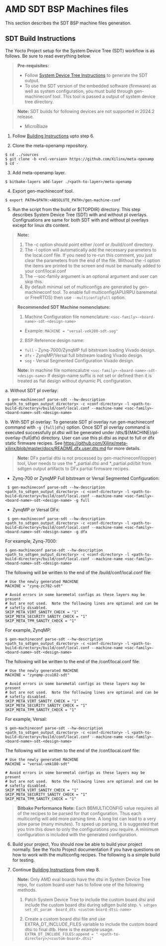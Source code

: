 # AMD SDT BSP Machines files

This section describes the SDT BSP machine files generation.

## SDT Build Instructions

The Yocto Project setup for the System Device Tree (SDT) workflow is as follows.
Be sure to read everything below.

> **Pre-requisites:**
> * Follow [System Device Tree Instructions](https://github.com/Xilinx/system-device-tree-xlnx/blob/master/README.md)
>   to generate the SDT output.
> * To use the SDT version of the embedded software (firmware) as well as system
>   configuration, you must build through gen-machineconf tool. This tool is passed
>   a output of system device tree directory.

> **Note:** SDT builds for following devices are not supported in 2024.2 release.
> * MicroBlaze

1. Follow [Building Instructions](../README.building.md) upto step 6.

2. Clone the meta-openamp repository.
```
$ cd ../sources
$ git clone -b <rel-version> https://github.com/Xilinx/meta-openamp
$ cd -
```
3. Add meta-openamp layer.
```
$ bitbake-layers add-layer ./<path-to-layer>/meta-openamp
```

4. Export gen-machineconf tool.
```
$ export PATH=$PATH:<ABSOLUTE_PATH>/gen-machine-conf
```

5. Run the script from the build or ${TOPDIR} directory. This step describes
   System Device Tree (SDT) with and without pl overlays. Configruations are same
   for both SDT with and without pl overlays except for linux dts content.

> **Note:**
> 1. The -c option should point either <path-to-machine-bsp-layer>/conf or <path-to-build-directory>/build/conf
>    directory.
> 2. The -l option will automatically add the necessary parameters to the
   local.conf file.  If you need to re-run this comment, you just clear the
   parameters from the end of the file.  Without the -l option the items are
   printed to the screen and must be manually added to your conf/local.conf
> 3. The --soc-family argument is an optional argument and user can skip this.
> 4. By default minimal set of multiconfigs are generated by gen-machineconf tool.
>    To enable full multiconfig(APU/RPU baremetal or FreeRTOS) then use
>    `--multiconfigfull` option.

> **Recommended SDT Machine nomenclature:**
>
> 1. Machine Configuration file nomenclature: `<soc-family>-<board-name>-sdt-<design-name>`
> * Example: `MACHINE = "versal-vek280-sdt-seg"`
>
> 2. BSP Reference design name:
> * `full` - Zynq-7000/ZynqMP full bitstream loading Vivado design.
> * `dfx` - ZynqMP/Versal full bitstream loading Vivado design.
> * `seg` - Versal Segmented Configuration Vivado design.
>
> **Note:** In machine file nomencalutre `<soc-family>-<board-name>-sdt-<design-name>`
> If design-name suffix is not set or defined then it is treated as flat design
> without dynamic PL configuration.

   a. Without SDT pl overlay:
```
 $ gen-machineconf parse-sdt --hw-description <path_to_sdtgen_output_directory> -c <conf-directory> -l <path-to-build-directory>/build/conf/local.conf --machine-name <soc-family>-<board-name>-sdt-<design-name>
```

   b. With SDT pl overlay:
      To generate SDT pl overlay run gen-machineconf command with
      `-g {full|dfx}` option. Once SDT pl overlay command is executed successfully
      pl.dtsi will be generated under <conf-directory>/dts/${MACHINE}/pl-overlay-{full|dfx}
      directory. User can use this pl.dtsi as input to full or dfx static firmware
      recipes. See https://github.com/Xilinx/meta-xilinx/blob/master/docs/README.dfx.user.dts.md
	  for more details.

> **Note:** DFx partial dtsi is not processed by gen-machineconf(lopper) tool, User
>          needs to use the *_partial.dtsi and *_partial.pdi/bit from sdtgen output
>          artifacts to DFx partial firmware recipes.

   * Zynq-700 or ZynqMP Full bitstream or Versal Segmented Configuration:
```
 $ gen-machineconf parse-sdt --hw-description <path_to_sdtgen_output_directory> -c <conf-directory> -l <path-to-build-directory>/build/conf/local.conf --machine-name <soc-family>-<board-name>-sdt-<design-name> -g full
```

   * ZynqMP or Versal DFx:
```
 $ gen-machineconf parse-sdt --hw-description <path_to_sdtgen_output_directory> -c <conf-directory> -l <path-to-build-directory>/build/conf/local.conf --machine-name <soc-family>-<board-name>-sdt-<design-name> -g dfx
```

For example, Zynq-7000:
```
$ gen-machineconf parse-sdt --hw-description <path_to_sdtgen_output_directory> -c <conf-directory> -l <path-to-build-directory>/build/conf/local.conf --machine-name <soc-family>-<board-name>-sdt-<design-name>
```
The following will be written to the end of the <path-to-build-directory>/build/conf/local.conf file:

```
# Use the newly generated MACHINE
MACHINE = "zynq-zc702-sdt"

# Avoid errors in some baremetal configs as these layers may be present
# but are not used.  Note the following lines are optional and can be
# safetly disabled.
SKIP_META_VIRT_SANITY_CHECK = "1"
SKIP_META_SECURITY_SANITY_CHECK = "1"
SKIP_META_TPM_SANITY_CHECK = "1"
```

For example, ZynqMP:
```
$ gen-machineconf parse-sdt --hw-description <path_to_sdtgen_output_directory> -c <conf-directory> -l <path-to-build-directory>/build/conf/local.conf --machine-name <soc-family>-<board-name>-sdt-<design-name>
```
The following will be written to the end of the <path-to-build-directory>/conf/local.conf file:

```
# Use the newly generated MACHINE
MACHINE = "zynqmp-zcu102-sdt"

# Avoid errors in some baremetal configs as these layers may be present
# but are not used.  Note the following lines are optional and can be
# safetly disabled.
SKIP_META_VIRT_SANITY_CHECK = "1"
SKIP_META_SECURITY_SANITY_CHECK = "1"
SKIP_META_TPM_SANITY_CHECK = "1"
```

For example, Versal:
```
$ gen-machineconf parse-sdt --hw-description <path_to_sdtgen_output_directory> -c <conf-directory> -l <path-to-build-directory>/build/conf/local.conf --machine-name <soc-family>-<board-name>-sdt-<design-name>
```

The following will be written to the end of the <path-to-build-directory>/conf/local.conf file:

```
# Use the newly generated MACHINE
MACHINE = "versal-vmk180-sdt"

# Avoid errors in some baremetal configs as these layers may be present
# but are not used.  Note the following lines are optional and can be
# safetly disabled.
SKIP_META_VIRT_SANITY_CHECK = "1"
SKIP_META_SECURITY_SANITY_CHECK = "1"
SKIP_META_TPM_SANITY_CHECK = "1"
```

> **Bitbake Performance Note:**
Each BBMULTICONFIG value requires all of the recipes to be parsed for that
configuration.  Thus each multiconfig will add more parsing time.  A long list
can lead to a very slow parse (many minutes).  To speed up parsing, it is
suggested that you trim this down to only the configurations you require.
A minimum configuration is included with the generated configuration.

6. Build your project, You should now be able to build your project normally.
   See the Yocto Project documentation if you have questions on how to work with
   the multiconfig recipes. The following is a simple build for testing.

7. Continue [Building Instructions](https://github.com/Xilinx/meta-xilinx/blob/master/README.building.md)
   from step 8.

>**Note:** Only AMD eval boards have the dtsi in System Device Tree repo, for custom
> board user has to follow one of the following methods.
> 1. Patch System Device Tree to include the custom board dtsi and include the
> custom board dtsi during sdtgen build step.
> `% sdtgen set_dt_param -board_dts <custom-board-dtsi-name>`
>
> 2. Create a custom board dtsi file and use EXTRA_DT_INCLUDE_FILES variable to
> include the custom board dtsi to final dtb. Here is the example usage.
> `EXTRA_DT_INCLUDE_FILES:append = " <path-to-directory>/<custom-board>.dtsi"`
